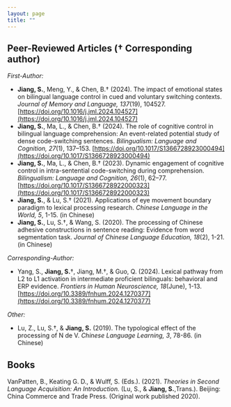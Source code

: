 ```yaml
---
layout: page
title: ""
---
```

## Peer-Reviewed Articles († Corresponding author)
*First-Author:*
- **Jiang, S.**, Meng, Y., & Chen, B.† (2024). The impact of emotional states on bilingual language control in cued and voluntary switching contexts. *Journal of Memory and Language, 137*(19), 104527. [https://doi.org/10.1016/j.jml.2024.104527](https://doi.org/10.1016/j.jml.2024.104527)<br> 
- **Jiang, S.**, Ma, L., & Chen, B.† (2024). The role of cognitive control in bilingual language comprehension: An event-related potential study of dense code-switching sentences. *Bilingualism: Language and Cognition, 27*(1), 137–153. [https://doi.org/10.1017/S1366728923000494](https://doi.org/10.1017/S1366728923000494)<br> 
- **Jiang, S.**, Ma, L., & Chen, B.† (2023). Dynamic engagement of cognitive control in intra-sentential code-switching during comprehension. *Bilingualism: Language and Cognition, 26*(1), 62–77. [https://doi.org/10.1017/S1366728922000323](https://doi.org/10.1017/S1366728922000323)<br> 
- **Jiang, S.**, & Lu, S.† (2021). Applications of eye movement boundary paradigm to lexical processing research. *Chinese
Language in the World, 5*, 1-15. (in Chinese)<br> 
- **Jiang, S.**, Lu, S.†, & Wang, S. (2020). The processing of Chinese adhesive constructions in sentence reading: Evidence from word segmentation task. *Journal of Chinese Language Education, 18*(2), 1-21. (in Chinese)<br>

*Corresponding-Author:*
- Yang, S., **Jiang, S.**†, Jiang, M.†, & Guo, Q. (2024). Lexical pathway from L2 to L1 activation in intermediate proficient bilinguals: behavioral and ERP evidence. *Frontiers in Human Neuroscience, 18*(June), 1-13. [https://doi.org/10.3389/fnhum.2024.1270377](https://doi.org/10.3389/fnhum.2024.1270377)<br> 
  
*Other:*
- Lu, Z., Lu, S.†, & **Jiang, S.** (2019). The typological effect of the processing of N de V. *Chinese Language Learning, 3*, 78-86. (in Chinese)

## Books
VanPatten, B., Keating G. D., & Wulff, S. (Eds.). (2021). *Theories in Second Language Acquisition: An Introduction.* (Lu,
S., & **Jiang, S.**,Trans.). Beijing: China Commerce and Trade Press. (Original work published 2020).
